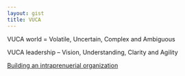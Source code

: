 ```yaml
---
layout: gist
title: VUCA
---
```


VUCA world = Volatile, Uncertain, Complex and Ambiguous

VUCA leadership – Vision, Understanding, Clarity and Agility

[Building an intraprenuerial organization](https://www.imd.org/research-knowledge/articles/Building-an-intrapreneurial-organization/)
